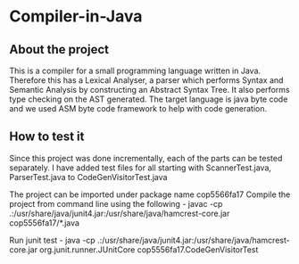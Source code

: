 # Compiler-in-Java

About the project 
---------------------------
This is a compiler for a small programming language written in Java. Therefore this has a Lexical Analyser, a parser which performs Syntax and Semantic Analysis by constructing an Abstract Syntax Tree. It also performs type checking on the AST generated. The target language is java byte code and we used ASM byte code framework to help with code generation.


How to test it 
---------------------------
Since this project was done incrementally, each of the parts can be tested separately. 
I have added test files for all starting with ScannerTest.java, ParserTest.java to CodeGenVisitorTest.java

The project can be imported under package name cop5566fa17
Compile the project from command line using the following  - 
javac -cp .:/usr/share/java/junit4.jar:/usr/share/java/hamcrest-core.jar cop5556fa17/*.java

Run junit test - 
java -cp .:/usr/share/java/junit4.jar:/usr/share/java/hamcrest-core.jar org.junit.runner.JUnitCore cop5556fa17.CodeGenVisitorTest

